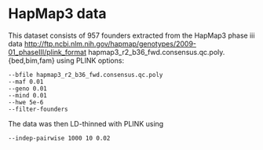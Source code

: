 HapMap3 data
============

This dataset consists of 957 founders extracted from the HapMap3 phase iii data
http://ftp.ncbi.nlm.nih.gov/hapmap/genotypes/2009-01_phaseIII/plink_format
hapmap3_r2_b36_fwd.consensus.qc.poly.{bed,bim,fam}
using PLINK options:
   ```
   --bfile hapmap3_r2_b36_fwd.consensus.qc.poly
   --maf 0.01
   --geno 0.01
   --mind 0.01
   --hwe 5e-6
   --filter-founders
   ```

The data was then LD-thinned with PLINK using
   ```
   --indep-pairwise 1000 10 0.02
   ```

